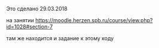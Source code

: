 Это сделано 29.03.2018

на занятии https://moodle.herzen.spb.ru/course/view.php?id=1028#section-7

там же находится  и задание к этому коду
